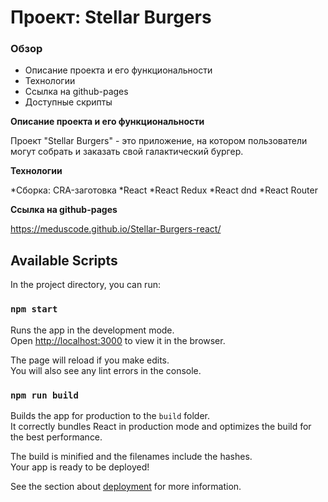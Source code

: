 # Проект: Stellar Burgers

### Обзор
* Описание проекта и его функциональности
* Технологии
* Ссылка на github-pages
* Доступные скрипты

**Описание проекта и его функциональности**

Проект "Stellar Burgers" - это приложение, на котором пользователи могут собрать и заказать свой галактический бургер.


**Технологии**

*Сборка: CRA-заготовка
*React
*React Redux
*React dnd
*React Router

**Ссылка на github-pages**

https://meduscode.github.io/Stellar-Burgers-react/


## Available Scripts

In the project directory, you can run:

### `npm start`

Runs the app in the development mode.\
Open [http://localhost:3000](http://localhost:3000) to view it in the browser.

The page will reload if you make edits.\
You will also see any lint errors in the console.

### `npm run build`

Builds the app for production to the `build` folder.\
It correctly bundles React in production mode and optimizes the build for the best performance.

The build is minified and the filenames include the hashes.\
Your app is ready to be deployed!

See the section about [deployment](https://facebook.github.io/create-react-app/docs/deployment) for more information.


